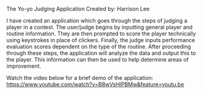 The Yo-yo Judging Application
Created by: Harrison Lee


I have created an application which goes through the steps of judging a player in a contest. The user/judge begins by inputting general player and routine information. They are then prompted to score the player technically using keystrokes in place of clickers. Finally, the judge inputs performance evaluation scores dependent on the type of the routine. After proceeding through these steps, the application will analyze the data and output this to the player. This information can then be used to help determine areas of improvement.

Watch the video below for a brief demo of the application: https://www.youtube.com/watch?v=B8wVsHlPBMw&feature=youtu.be  